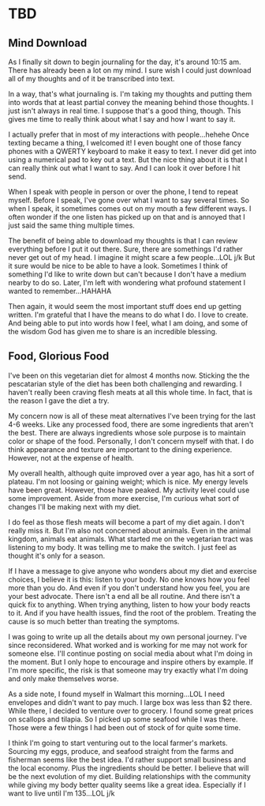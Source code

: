 # TBD

## Mind Download

As I finally sit down to begin journaling for the day, it's around 10:15 am. There has already been a lot on my mind. I sure wish I could just download all of my thoughts and of it be transcribed into text.

In a way, that's what journaling is. I'm taking my thoughts and putting them into words that at least partial convey the meaning behind those thoughts. I just isn't always in real time. I suppose that's a good thing, though. This gives me time to really think about what I say and how I want to say it.

I actually prefer that in most of my interactions with people...hehehe Once texting became a thing, I welcomed it! I even bought one of those fancy phones with a QWERTY keyboard to make it easy to text. I never did get into using a numerical pad to key out a text. But the nice thing about it is that I can really think out what I want to say. And I can look it over before I hit send.

When I speak with people in person or over the phone, I tend to repeat myself. Before I speak, I've gone over what I want to say several times. So when I speak, it sometimes comes out on my mouth a few different ways. I often wonder if the one listen has picked up on that and is annoyed that I just said the same thing multiple times.

The benefit of being able to download my thoughts is that I can review everything before I put it out there. Sure, there are somethings I'd rather never get out of my head. I imagine it might scare a few people...LOL j/k But it sure would be nice to be able to have a look. Sometimes I think of something I'd like to write down but can't because I don't have a medium nearby to do so. Later, I'm left with wondering what profound statement I wanted to remember...HAHAHA

Then again, it would seem the most important stuff does end up getting written. I'm grateful that I have the means to do what I do. I love to create. And being able to put into words how I feel, what I am doing, and some of the wisdom God has given me to share is an incredible blessing.

## Food, Glorious Food

I've been on this vegetarian diet for almost 4 months now. Sticking the the pescatarian style of the diet has been both challenging and rewarding. I haven't really been craving flesh meats at all this whole time. In fact, that is the reason I gave the diet a try.

My concern now is all of these meat alternatives I've been trying for the last 4-6 weeks. Like any processed food, there are some ingredients that aren't the best. There are always ingredients whose sole purpose is to maintain color or shape of the food. Personally, I don't concern myself with that. I do think appearance and texture are important to the dining experience. However, not at the expense of health.

My overall health, although quite improved over a year ago, has hit a sort of plateau. I'm not loosing or gaining weight; which is nice. My energy levels have been great. However, those have peaked. My activity level could use some improvement. Aside from more exercise, I'm curious what sort of changes I'll be making next with my diet.

I do feel as those flesh meats will become a part of my diet again. I don't really miss it. But I'm also not concerned about animals. Even in the animal kingdom, animals eat animals. What started me on the vegetarian tract was listening to my body. It was telling me to make the switch. I just feel as thought it's only for a season.

If I have a message to give anyone who wonders about my diet and exercise choices, I believe it is this: listen to your body. No one knows how you feel more than you do. And even if you don't understand how you feel, you are your best advocate. There isn't a end all be all routine. And there isn't a quick fix to anything. When trying anything, listen to how your body reacts to it. And if you have health issues, find the root of the problem. Treating the cause is so much better than treating the symptoms.

I was going to write up all the details about my own personal journey. I've since reconsidered. What worked and is working for me may not work for someone else. I'll continue posting on social media about what I'm doing in the moment. But I only hope to encourage and inspire others by example. If I'm more specific, the risk is that someone may try exactly what I'm doing and only make themselves worse.

As a side note, I found myself in Walmart this morning...LOL I need envelopes and didn't want to pay much. I large box was less than $2 there. While there, I decided to venture over to grocery. I found some great prices on scallops and tilapia. So I picked up some seafood while I was there. Those were a few things I had been out of stock of for quite some time.

I think I'm going to start venturing out to the local farmer's markets. Sourcing my eggs, produce, and seafood straight from the farms and fisherman seems like the best idea. I'd rather support small business and the local economy. Plus the ingredients should be better. I believe that will be the next evolution of my diet. Building relationships with the community while giving my body better quality seems like a great idea. Especially if I want to live until I'm 135...LOL j/k


